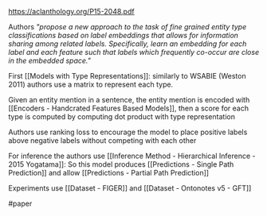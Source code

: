 https://aclanthology.org/P15-2048.pdf

Authors *"propose a new approach to the task of fine grained entity type classifications based on label embeddings that allows for information sharing among related labels. Specifically, learn an embedding for each label and each feature such that labels which frequently co-occur are close in the embedded space."*

First [[Models with Type Representations]]: similarly to WSABIE (Weston 2011) authors use a matrix to represent each type.

Given an entity mention in a sentence, the entity mention is encoded with [[Encoders - Handcrated Features  Based Models]], then a score for each type is computed by computing dot product with type representation 

Authors use ranking loss to encourage the model to place positive labels above negative labels without competing with each other 

For inference the authors use [[Inference Method - Hierarchical Inference - 2015 Yogatama]]: So this model produces [[Predictions - Single Path Prediction]] and allow [[Predictions - Partial Path Prediction]]

Experiments use [[Dataset - FIGER]] and [[Dataset - Ontonotes v5 - GFT]]

#paper